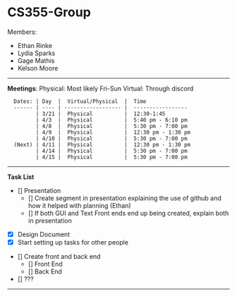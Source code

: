 # CS355-Group
Members: 
   - Ethan Rinke
   - Lydia Sparks
   - Gage Mathis
   - Kelson Moore

---

**Meetings**:
    Physical: Most likely Fri-Sun
    Virtual: Through discord

      Dates: | Day  |  Virtual/Physical  |  Time
      ------ | ---- | ------------------ |  -----------------
             | 3/21 |  Physical          |  12:30-1:45
             | 4/3  |  Physical          |  5:40 pm - 6:10 pm  
             | 4/8  |  Physical          |  5:30 pm - 7:00 pm
             | 4/9  |  Physical          |  12:30 pm - 1:30 pm
             | 4/10 |  Physical          |  5:30 pm - 7:00 pm
      (Next) | 4/11 |  Physical          |  12:30 pm - 1:30 pm
             | 4/14 |  Physical          |  5:30 pm - 7:00 pm
             | 4/15 |  Physical          |  5:30 pm - 7:00 pm

---

**Task List**

- [] Presentation
   - [] Create segment in presentation explaining the use of github and how it helped with planning (Ethan)
   - [] If both GUI and Text Front ends end up being created, explain both in presentation
- [X]  Design Document
- [X]  Start setting up tasks for other people
- []   Create front and back end
   - [] Front End
   - [] Back End
- []   ???

---
